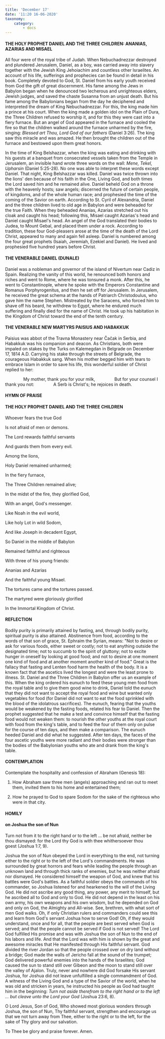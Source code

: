 ```yaml
---
title: 'December 17'
date: '11:20 16-06-2020'
taxonomy:
    category:
        - docs
---
```


#### THE HOLY PROPHET DANIEL AND THE THREE CHILDREN: ANANIAS, AZARIAS AND MISAEL

All four were of the royal tribe of Judah. When Nebuchadnezzar destroyed and plundered Jerusalem, Daniel, as a boy, was carried away into slavery together with the Jewish King Jehoiachim and countless other Israelites. An account of his life, sufferings and prophecies can be found in detail in his book. Completely devoted to God, St. Daniel from his early youth received from God the gift of great discernment. His fame among the Jews in Babylon began when he denounced two lecherous and unrighteous elders, Jewish judges, and saved the chaste Susanna from an unjust death. But his fame among the Babylonians began from the day he deciphered and interpreted the dream of King Nebuchadnezzar. For this, the king made him a prince at his court. When the king made a golden idol on the Plain of Dura, the Three Children refused to worship it, and for this they were cast into a fiery furnace. But an angel of God appeared in the furnace and cooled the fire so that the children walked around the furnace unharmed by the fire, singing: *Blessed art Thou, Lord God of our fathers* (Daniel 3:26). The king saw this miracle and was amazed. He then brought the children out of the furnace and bestowed upon them great honors.

In the time of King Belshazzar, when the king was eating and drinking with his guests at a banquet from consecrated vessels taken from the Temple in Jerusalem, an invisible hand wrote three words on the wall: *Mene, Tekel, Upharsin* (Daniel 5:25-28). No one was able to interpret these words except Daniel. That night, King Belshazzar was killed. Daniel was twice thrown into the lions' den because of his faith in the One, Living God, and both times the Lord saved him and he remained alive. Daniel beheld God on a throne with the heavenly hosts; saw angels; discerned the future of certain people, of kingdoms, and of the whole human race; and prophesied the time of the coming of the Savior on earth. According to St. Cyril of Alexandria, Daniel and the three children lived to old age in Babylon and were beheaded for the true Faith. When they beheaded Ananias, Azarias stretched out his cloak and caught his head; following this, Misael caught Azarias's head and Daniel caught Misael's head. An angel of the God translated their bodies to Judea, to Mount Gebal, and placed them under a rock. According to tradition, these four God-pleasers arose at the time of the death of the Lord Christ, appeared to many and again fell asleep. Daniel is numbered among the four great prophets (Isaiah, Jeremiah, Ezekiel and Daniel). He lived and prophesied five hundred years before Christ.

#### THE VENERABLE DANIEL (DUNALE)

Daniel was a nobleman and governor of the island of Nivertum near Cadiz in Spain. Realizing the vanity of this world, he renounced both honors and riches and went to Rome, where he was tonsured a monk. After this, he went to Constantinople, where he spoke with the Emperors Constantine and Romanus Porphyrogenitus, and then he set off for Jerusalem. In Jerusalem, he received the great schema at the hands of Patriarch Christodoulus, who gave him the name Stephen. Mistreated by the Saracens, who forced him to shave off his beard, he withdrew to Egypt, where he endured much suffering and finally died for the name of Christ. He took up his habitation in the Kingdom of Christ toward the end of the tenth century.

#### THE VENERABLE NEW MARTYRS PAISIUS AND HABAKKUK

Paisius was abbot of the Travna Monastery near Čačak in Serbia, and Habakkuk was his companion and deacon. As Christians, both were impaled on stakes by the Turks on Kalemegdan in Belgrade on December 17, 1814 A.D. Carrying his stake through the streets of Belgrade, the courageous Habakkuk sang. When his mother begged him with tears to embrace Islam in order to save his life, this wonderful soldier of Christ replied to her:


               My mother, thank you for your milk,
               But for your counsel I thank you not:
               A Serb is Christ's; he rejoices in death.



#### HYMN OF PRAISE

#### THE HOLY PROPHET DANIEL AND THE THREE CHILDREN

Whoever fears the true God

Is not afraid of men or demons.

The Lord rewards faithful servants

And guards them from every evil.

Among the lions,

Holy Daniel remained unharmed;

In the fiery furnace,

The Three Children remained alive;

In the midst of the fire, they glorified God,

With an angel, God's messenger.

Like Noah in the evil world,

Like holy Lot in wild Sodom,

And like Joseph in decadent Egypt,

So Daniel in the middle of Babylon

Remained faithful and righteous

With three of his young friends:

Ananias and Azarias

And the faithful young Misael.

The tortures came and the tortures passed.

The martyred were gloriously glorified

In the Immortal Kingdom of Christ.


#### REFLECTION

Bodily purity is primarily attained by fasting, and, through bodily purity, spiritual purity is also attained. Abstinence from food, according to the words of that son of grace, St. Ephraim the Syrian, means: "Not to desire or ask for various foods, either sweet or costly; not to eat anything outside the designated time; not to succumb to the spirit of gluttony; not to excite hunger in oneself by looking at good food; and not to desire at one moment one kind of food and at another moment another kind of food." Great is the fallacy that fasting and Lenten food harm the health of the body. It is a known fact that the ascetics lived the longest and were the least prone to illness. St. Daniel and the Three Children in Babylon offer us an example of this. When the king ordered his eunuch to feed these young men food from the royal table and to give them good wine to drink, Daniel told the eunuch that they did not want to accept the royal food and wine but wanted only vegetables for food (for Daniel did not want to eat the food sprinkled with the blood of the idolatrous sacrifices). The eunuch, fearing that the youths would be weakened by the fasting foods, related his fear to Daniel. Then the prophet suggested that he make a test and convince himself that the fasting food would not weaken them: to nourish the other youths at the royal court with food from the king's table, and to feed the four of them only on pulse for the course of ten days, and then make a comparison. The eunuch heeded Daniel and did what he suggested. After ten days, the faces of the four ascetic youths were more radiant and their bodies were stronger than the bodies of the Babylonian youths who ate and drank from the king's table.



#### CONTEMPLATION

Contemplate the hospitality and confession of Abraham (Genesis 18):

1.  How Abraham saw three men (angels) approaching and ran out to meet them, invited them to his home and entertained them;

1.  How he prayed to God to spare Sodom for the sake of the righteous who were in that city.



#### HOMILY

#### on Joshua the son of Nun

Turn not from it to the right hand or to the left … be not afraid, neither be thou dismayed: for the Lord thy God is with thee whithersoever thou goest (Joshua 1:7, 9).

Joshua the son of Nun obeyed the Lord in everything to the end, not turning either to the right or to the left of the Lord's commandments. He was surrounded by great horrors and fears while leading the people through an unknown land and through thick ranks of enemies, but he was neither afraid nor dismayed. He considered himself the weapon of God, and knew that his battles were God's battles. As a faithful soldier obeys the commands of his commander, so Joshua listened for and hearkened to the will of the Living God. He did not ascribe any good thing, any power, any merit to himself, but he ascribed all to God and only to God. He did not depend in the least on his own army, his own weapons and his own wisdom, but he depended on God and only on God, the Almighty and All-wise. See, brethren, with what sort of men God walks. Oh, if only Christian rulers and commanders could see this and learn from God's servant Joshua how to serve God! Oh, if they would understand, once and for all, that the people are best served when God is served; and that the people cannot be served if God is not served! The Lord God fulfilled His promise and was with Joshua the son of Nun to the end of his labors and life. And that the Lord was with him is shown by the great and awesome miracles that He manifested through His faithful servant. God divided the river Jordan so that the people crossed over on dry land without a bridge; God made the walls of Jericho fall at the sound of the trumpet; God delivered powerful enemies into the hands of the Israelites; God caused the sun to stand still over Gibeon and the moon to stand still over the valley of Ajalon. Truly, never and nowhere did God forsake His servant Joshua, for Joshua did not leave unfulfilled a single commandment of God. A witness of the Living God and a type of the Savior of the world, when he was old and stricken in years, he instructed his people as God had taught him in the beginning: *Turn not aside therefrom to the right hand or to the left … but cleave unto the Lord your God* (Joshua 23:6, 8).

O Lord Jesus, Son of God, Who showed most glorious wonders through Joshua, the son of Nun, Thy faithful servant, strengthen and encourage us that we not turn away from Thee, either to the right or to the left, for the sake of Thy glory and our salvation.

To Thee be glory and praise forever. Amen.
